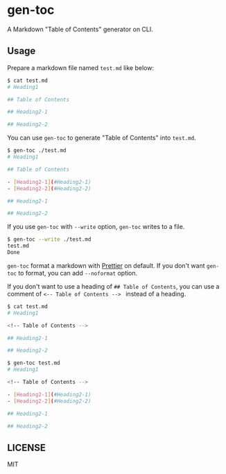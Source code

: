 # gen-toc

A Markdown "Table of Contents" generator on CLI.

## Usage

Prepare a markdown file named `test.md` like below:

```sh
$ cat test.md
# Heading1

## Table of Contents

## Heading2-1

## Heading2-2
```

You can use `gen-toc` to generate "Table of Contents" into `test.md`.

```sh
$ gen-toc ./test.md
# Heading1

## Table of Contents

- [Heading2-1](#Heading2-1)
- [Heading2-2](#Heading2-2)

## Heading2-1

## Heading2-2
```

If you use `gen-toc` with `--write` option, `gen-toc` writes to a file.

```sh
$ gen-toc --write ./test.md
test.md
Done
```

`gen-toc` format a markdown with [Prettier](https://github.com/prettier/prettier) on default. If you don't want `gen-toc` to format, you can add `--noformat` option.

If you don't want to use a heading of `## Table of Contents`, you can use a comment of `<-- Table of Contents --> ` instead of a heading.

```sh
$ cat test.md
# Heading1

<!-- Table of Contents -->

## Heading2-1

## Heading2-2

$ gen-toc test.md
# Heading1

<!-- Table of Contents -->

- [Heading2-1](#Heading2-1)
- [Heading2-2](#Heading2-2)

## Heading2-1

## Heading2-2
```

## LICENSE

MIT
